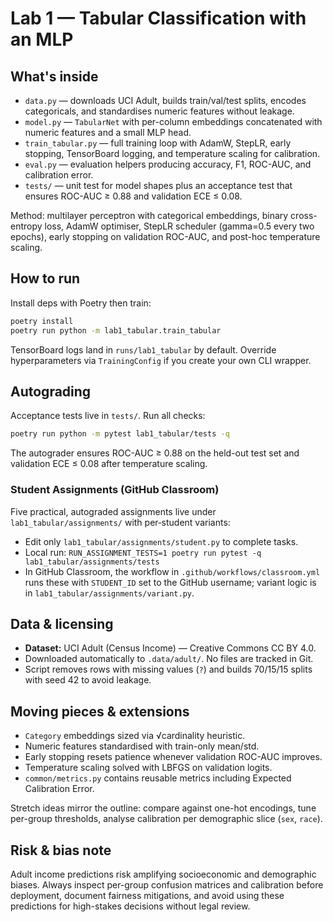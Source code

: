 # Lab 1 — Tabular Classification with an MLP

## What's inside

- `data.py` — downloads UCI Adult, builds train/val/test splits, encodes categoricals, and standardises numeric features without leakage.
- `model.py` — `TabularNet` with per-column embeddings concatenated with numeric features and a small MLP head.
- `train_tabular.py` — full training loop with AdamW, StepLR, early stopping, TensorBoard logging, and temperature scaling for calibration.
- `eval.py` — evaluation helpers producing accuracy, F1, ROC-AUC, and calibration error.
- `tests/` — unit test for model shapes plus an acceptance test that ensures ROC-AUC ≥ 0.88 and validation ECE ≤ 0.08.

Method: multilayer perceptron with categorical embeddings, binary cross-entropy loss, AdamW optimiser, StepLR scheduler (gamma=0.5 every two epochs), early stopping on validation ROC-AUC, and post-hoc temperature scaling.

## How to run

Install deps with Poetry then train:

```bash
poetry install
poetry run python -m lab1_tabular.train_tabular
```

TensorBoard logs land in `runs/lab1_tabular` by default. Override hyperparameters via `TrainingConfig` if you create your own CLI wrapper.

## Autograding

Acceptance tests live in `tests/`. Run all checks:

```bash
poetry run python -m pytest lab1_tabular/tests -q
```

The autograder ensures ROC-AUC ≥ 0.88 on the held-out test set and validation ECE ≤ 0.08 after temperature scaling.

### Student Assignments (GitHub Classroom)

Five practical, autograded assignments live under `lab1_tabular/assignments/` with per‑student variants:

- Edit only `lab1_tabular/assignments/student.py` to complete tasks.
- Local run: `RUN_ASSIGNMENT_TESTS=1 poetry run pytest -q lab1_tabular/assignments/tests`
- In GitHub Classroom, the workflow in `.github/workflows/classroom.yml` runs these with `STUDENT_ID` set to the GitHub username; variant logic is in `lab1_tabular/assignments/variant.py`.


## Data & licensing

- **Dataset:** UCI Adult (Census Income) — Creative Commons CC BY 4.0.
- Downloaded automatically to `.data/adult/`. No files are tracked in Git.
- Script removes rows with missing values (`?`) and builds 70/15/15 splits with seed 42 to avoid leakage.

## Moving pieces & extensions

- `Category` embeddings sized via √cardinality heuristic.
- Numeric features standardised with train-only mean/std.
- Early stopping resets patience whenever validation ROC-AUC improves.
- Temperature scaling solved with LBFGS on validation logits.
- `common/metrics.py` contains reusable metrics including Expected Calibration Error.

Stretch ideas mirror the outline: compare against one-hot encodings, tune per-group thresholds, analyse calibration per demographic slice (`sex`, `race`).

## Risk & bias note

Adult income predictions risk amplifying socioeconomic and demographic biases. Always inspect per-group confusion matrices and calibration before deployment, document fairness mitigations, and avoid using these predictions for high-stakes decisions without legal review.
